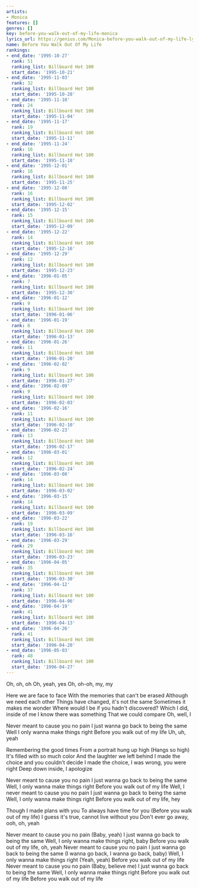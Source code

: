 ```yaml
---
artists:
- Monica
features: []
genres: []
key: before-you-walk-out-of-my-life-monica
lyrics_url: https://genius.com/Monica-before-you-walk-out-of-my-life-lyrics
name: Before You Walk Out Of My Life
rankings:
- end_date: '1995-10-27'
  rank: 51
  ranking_list: Billboard Hot 100
  start_date: '1995-10-21'
- end_date: '1995-11-03'
  rank: 32
  ranking_list: Billboard Hot 100
  start_date: '1995-10-28'
- end_date: '1995-11-10'
  rank: 24
  ranking_list: Billboard Hot 100
  start_date: '1995-11-04'
- end_date: '1995-11-17'
  rank: 19
  ranking_list: Billboard Hot 100
  start_date: '1995-11-11'
- end_date: '1995-11-24'
  rank: 16
  ranking_list: Billboard Hot 100
  start_date: '1995-11-18'
- end_date: '1995-12-01'
  rank: 16
  ranking_list: Billboard Hot 100
  start_date: '1995-11-25'
- end_date: '1995-12-08'
  rank: 16
  ranking_list: Billboard Hot 100
  start_date: '1995-12-02'
- end_date: '1995-12-15'
  rank: 15
  ranking_list: Billboard Hot 100
  start_date: '1995-12-09'
- end_date: '1995-12-22'
  rank: 14
  ranking_list: Billboard Hot 100
  start_date: '1995-12-16'
- end_date: '1995-12-29'
  rank: 12
  ranking_list: Billboard Hot 100
  start_date: '1995-12-23'
- end_date: '1996-01-05'
  rank: 7
  ranking_list: Billboard Hot 100
  start_date: '1995-12-30'
- end_date: '1996-01-12'
  rank: 9
  ranking_list: Billboard Hot 100
  start_date: '1996-01-06'
- end_date: '1996-01-19'
  rank: 8
  ranking_list: Billboard Hot 100
  start_date: '1996-01-13'
- end_date: '1996-01-26'
  rank: 11
  ranking_list: Billboard Hot 100
  start_date: '1996-01-20'
- end_date: '1996-02-02'
  rank: 9
  ranking_list: Billboard Hot 100
  start_date: '1996-01-27'
- end_date: '1996-02-09'
  rank: 9
  ranking_list: Billboard Hot 100
  start_date: '1996-02-03'
- end_date: '1996-02-16'
  rank: 11
  ranking_list: Billboard Hot 100
  start_date: '1996-02-10'
- end_date: '1996-02-23'
  rank: 13
  ranking_list: Billboard Hot 100
  start_date: '1996-02-17'
- end_date: '1996-03-01'
  rank: 12
  ranking_list: Billboard Hot 100
  start_date: '1996-02-24'
- end_date: '1996-03-08'
  rank: 14
  ranking_list: Billboard Hot 100
  start_date: '1996-03-02'
- end_date: '1996-03-15'
  rank: 14
  ranking_list: Billboard Hot 100
  start_date: '1996-03-09'
- end_date: '1996-03-22'
  rank: 19
  ranking_list: Billboard Hot 100
  start_date: '1996-03-16'
- end_date: '1996-03-29'
  rank: 29
  ranking_list: Billboard Hot 100
  start_date: '1996-03-23'
- end_date: '1996-04-05'
  rank: 35
  ranking_list: Billboard Hot 100
  start_date: '1996-03-30'
- end_date: '1996-04-12'
  rank: 37
  ranking_list: Billboard Hot 100
  start_date: '1996-04-06'
- end_date: '1996-04-19'
  rank: 41
  ranking_list: Billboard Hot 100
  start_date: '1996-04-13'
- end_date: '1996-04-26'
  rank: 41
  ranking_list: Billboard Hot 100
  start_date: '1996-04-20'
- end_date: '1996-05-03'
  rank: 48
  ranking_list: Billboard Hot 100
  start_date: '1996-04-27'
---
```

Oh, oh, oh
Oh, yeah, yes
Oh, oh-oh, my, my


Here we are face to face
With the memories that can't be erased
Although we need each other
Things have changed, it's not the same
Sometimes it makes me wonder
Where would I be if you hadn't discovered?
Which I did, inside of me
I know there was something
That we could compare
Oh, well, I


Never meant to cause you no pain
I just wanna go back to being the same
Well I only wanna make things right
Before you walk out of my life
Uh, uh, yeah


Remembering the good times
From a portrait hung up high (Hangs so high)
It's filled with so much color
And the laughter we left behind
I made the choice and you couldn't decide
I made the choice, I was wrong, you were right
Deep down inside, I apologize


Never meant to cause you no pain
I just wanna go back to being the same
Well, I only wanna make things right
Before you walk out of my life
Well, I never meant to cause you no pain
I just wanna go back to being the same
Well, I only wanna make things right
Before you walk out of my life, hey


Though I made plans with you
To always have time for you
(Before you walk out of my life)
I guess it's true, cannot live without you
Don't ever go away, ooh, oh, yeah


Never meant to cause you no pain (Baby, yeah)
I just wanna go back to being the same
Well, I only wanna make things right, baby
Before you walk out of my life, oh, yeah
Never meant to cause you no pain
I just wanna go back to being the same
(I wanna go back, I wanna go back, baby)
Well, I only wanna make things right (Yeah, yeah)
Before you walk out of my life
Never meant to cause you no pain (Baby, believe me)
I just wanna go back to being the same
Well, I only wanna make things right
Before you walk out of my life
Before you walk out of my life
